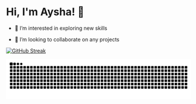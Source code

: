 # Hi, I'm Aysha! 👋
<!-- - 👋 Hi, I’m @Aysha-Fathima -->
- 👀 I’m interested in exploring new skills
<!-- - 🌱 I’m currently learning -->
- 💞️ I’m looking to collaborate on any projects
<!-- - 📫 How to reach me  -->
<!---
Aysha-Fathima/Aysha-Fathima is a ✨ special ✨ repository because its `README.md` (this file) appears on your GitHub profile.
You can click the Preview link to take a look at your changes.
--->

<!-- ![trophy](https://github-profile-trophy.vercel.app/?username=Aysha-Fathima) -->

[![GitHub Streak](https://github-readme-streak-stats.herokuapp.com?user=Aysha-Fathima&hide_border=true)](https://git.io/streak-stats)

<!-- [![GitHub Streak](https://streak-stats.demolab.com/?user=Aysha-Fathima&theme=dark)](https://git.io/streak-stats) -->


<!-- ![My Skills](https://skillicons.dev/icons?i=git,github,discord,bootstrap,c,tensorflow,html,css,tailwindcss,django,nodejs,react,php,flutter,wordpress,mongodb) -->
<!-- ![Top Langs](https://github-readme-stats.vercel.app/api/top-langs/?username=Aysha-Fathima&theme=tokyonight) -->

<!-- ![Kattni's GitHub stats](https://github-readme-stats.vercel.app/api?username=Aysha-Fathima) -->
<!-- <img src="https://github-readme-stats.vercel.app/api?username=Aysha-Fathima&show_icons=true&theme=dark"/> -->

<!--
<img height=50 src="https://cdn.jsdelivr.net/gh/devicons/devicon/icons/python/python-original.svg"/><img height=50 src="https://cdn.jsdelivr.net/gh/devicons/devicon/icons/java/java-original.svg"/><img height=50 src="https://cdn.jsdelivr.net/gh/devicons/devicon/icons/html5/html5-original.svg" /><img height=50 src="https://cdn.jsdelivr.net/gh/devicons/devicon/icons/css3/css3-original.svg" /><img height=50 src="https://cdn.jsdelivr.net/gh/devicons/devicon/icons/react/react-original.svg" /><img height=50 src="https://cdn.jsdelivr.net/gh/devicons/devicon/icons/git/git-plain.svg"/><img height=50 src="https://cdn.jsdelivr.net/gh/devicons/devicon/icons/github/github-original.svg"/><img height=50 src="https://cdn.jsdelivr.net/gh/devicons/devicon/icons/canva/canva-original.svg"/>

-->

<p align="center">
<img src="https://github.com/VishwaGauravIn/VishwaGauravIn/blob/output/github-contribution-grid-snake.svg">
</p>
<!--
[![](https://visitcount.itsvg.in/api?id=Aysha-Fathima&pretty=true)](https://github-visitor-counter-pro.vercel.app) -->
